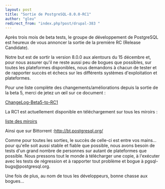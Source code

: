 ```yaml
---
layout: post
title: "Sortie de PostgreSQL-8.0.0-RC1"
author: "gleu"
redirect_from: "index.php?post/drupal-383 "
---
```




<p>Après trois mois de beta tests, le groupe de développement de PostgreSQL est heureux de vous annoncer la sortie de la première RC (Release Candidate).</p>

<p>Notre but est de sortir la version 8.0.0 aux alentours du 15 décembre et, pour nous assurer qu'il ne reste aussi peu de bogues que possibles, sur toutes les plateformes disponibles, nous demandons à chacun de tester et de rapporter succès et échecs sur les différents systèmes d'exploitation et plateformes.</p>

<p>Pour une liste complète des changements/améliorations depuis la sortie de la beta 5, merci de jetez un œil sur ce document&nbsp;:

<a href="ftp://ftp.postgresql.org/pub/source/v8.0.0beta/ChangeLog-Beta5-to-RC1">ChangeLog-Beta5-to-RC1</a></p>

<p>La RC1 est actuellement disponible en téléchargement sur tous les miroirs&nbsp;:

<a href="http://www.postgresql.org/mirrors-ftp.html">liste des miroirs</a></p>

<p>Ainsi que sur Bittorrent&nbsp;:<a href="http://bt.postgresql.org/">http://bt.postgresql.org/</a></p>

<p>Comme pour toutes les sorties, le succès de celle-ci est entre vos mains... pour qu'elle soit aussi stable et fiable que possible, nous avons besoin de tests d'un grand nombre de personnes sur autant de plateformes que possible. Nous pressons tout le monde à télécharger une copie, à l'exécuter avec les tests de régression et à rapporter tout problème et bogue à pgsql-bugs@postgresql.org.</p>

<p>Une fois de plus, au nom de tous les développeurs, bonne chasse aux bogues...</p>